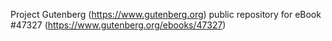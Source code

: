 Project Gutenberg (https://www.gutenberg.org) public repository for eBook #47327 (https://www.gutenberg.org/ebooks/47327)
